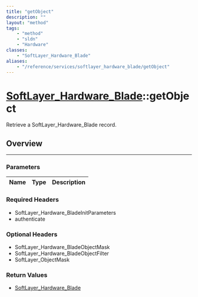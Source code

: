 ```yaml
---
title: "getObject"
description: ""
layout: "method"
tags:
    - "method"
    - "sldn"
    - "Hardware"
classes:
    - "SoftLayer_Hardware_Blade"
aliases:
    - "/reference/services/softlayer_hardware_blade/getObject"
---
```

# [SoftLayer_Hardware_Blade](/reference/services/SoftLayer_Hardware_Blade)::getObject

Retrieve a SoftLayer_Hardware_Blade record.


## Overview 


-----

### Parameters 
|Name | Type | Description |
| --- | --- | --- |


### Required Headers
* SoftLayer_Hardware_BladeInitParameters
* authenticate


### Optional Headers
* SoftLayer_Hardware_BladeObjectMask
* SoftLayer_Hardware_BladeObjectFilter
* SoftLayer_ObjectMask

### Return Values
* <a href='/reference/datatypes/SoftLayer_Hardware_Blade'>SoftLayer_Hardware_Blade </a>




